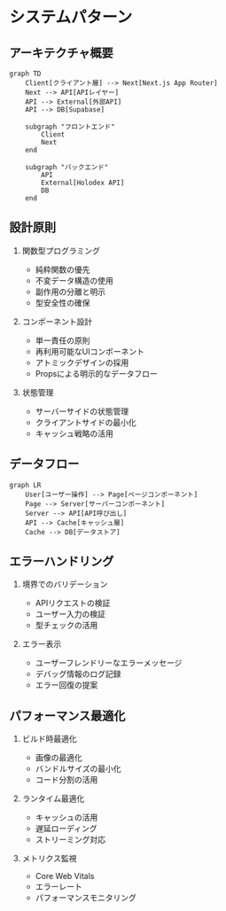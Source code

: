 # システムパターン

## アーキテクチャ概要

```mermaid
graph TD
    Client[クライアント層] --> Next[Next.js App Router]
    Next --> API[APIレイヤー]
    API --> External[外部API]
    API --> DB[Supabase]
    
    subgraph "フロントエンド"
        Client
        Next
    end
    
    subgraph "バックエンド"
        API
        External[Holodex API]
        DB
    end
```

## 設計原則

1. 関数型プログラミング
   - 純粋関数の優先
   - 不変データ構造の使用
   - 副作用の分離と明示
   - 型安全性の確保

2. コンポーネント設計
   - 単一責任の原則
   - 再利用可能なUIコンポーネント
   - アトミックデザインの採用
   - Propsによる明示的なデータフロー

3. 状態管理
   - サーバーサイドの状態管理
   - クライアントサイドの最小化
   - キャッシュ戦略の活用

## データフロー

```mermaid
graph LR
    User[ユーザー操作] --> Page[ページコンポーネント]
    Page --> Server[サーバーコンポーネント]
    Server --> API[API呼び出し]
    API --> Cache[キャッシュ層]
    Cache --> DB[データストア]
```

## エラーハンドリング

1. 境界でのバリデーション
   - APIリクエストの検証
   - ユーザー入力の検証
   - 型チェックの活用

2. エラー表示
   - ユーザーフレンドリーなエラーメッセージ
   - デバッグ情報のログ記録
   - エラー回復の提案

## パフォーマンス最適化

1. ビルド時最適化
   - 画像の最適化
   - バンドルサイズの最小化
   - コード分割の活用

2. ランタイム最適化
   - キャッシュの活用
   - 遅延ローディング
   - ストリーミング対応

3. メトリクス監視
   - Core Web Vitals
   - エラーレート
   - パフォーマンスモニタリング
